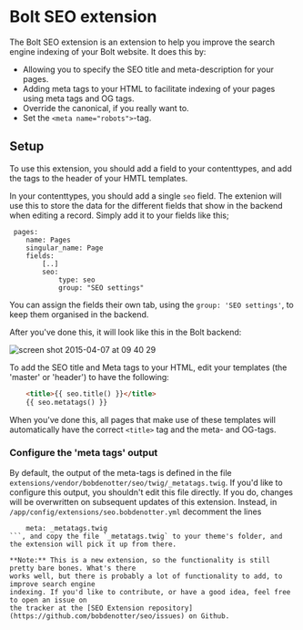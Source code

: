 Bolt SEO extension
==================

The Bolt SEO extension is an extension to help you improve the search engine indexing of
your Bolt website. It does this by:

 - Allowing you to specify the SEO title and meta-description for your pages.
 - Adding meta tags to your HTML to facilitate indexing of your pages using meta tags and
   OG tags.
 - Override the canonical, if you really want to.
 - Set the `<meta name="robots">`-tag.

Setup
-----
To use this extension, you should add a field to your contenttypes, and add the tags to
the header of your HMTL templates.

In your contenttypes, you should add a single `seo` field. The extenion will use this to
store the data for the different fields that show in the backend when editing a record.
Simply add it to your fields like this;

```
 pages:
    name: Pages
    singular_name: Page
    fields:
        [..]
        seo:
            type: seo
            group: "SEO settings"
```

You can assign the fields their own tab, using the `group: 'SEO settings'`, to keep them
organised in the backend.

After you've done this, it will look like this in the Bolt backend:

![screen shot 2015-04-07 at 09 40 29](https://cloud.githubusercontent.com/assets/1833361/7018887/2a4a4f64-dd0a-11e4-9486-697f8e058d6b.png)

To add the SEO title and Meta tags to your HTML, edit your templates (the 'master' or
'header') to have the following:

```HTML
    <title>{{ seo.title() }}</title>
    {{ seo.metatags() }}
```

When you've done this, all pages that make use of these templates will automatically have
the correct `<title>` tag and the meta- and OG-tags.

### Configure the 'meta tags' output

By default, the output of the meta-tags is defined in the file `extensions/vendor/bobdenotter/seo/twig/_metatags.twig`. 
If you'd like to configure this output, you shouldn't edit this file directly. If you do, 
changes will be overwritten on subsequent updates of this extension. 
Instead, in `/app/config/extensions/seo.bobdenotter.yml` decomment the lines
```templates:
    meta: _metatags.twig
```, and copy the file `_metatags.twig` to your theme's folder, and the extension will pick it up from there. 

**Note:** This is a new extension, so the functionality is still pretty bare bones. What's there
works well, but there is probably a lot of functionality to add, to improve search engine
indexing. If you'd like to contribute, or have a good idea, feel free to open an issue on
the tracker at the [SEO Extension repository](https://github.com/bobdenotter/seo/issues) on Github.
